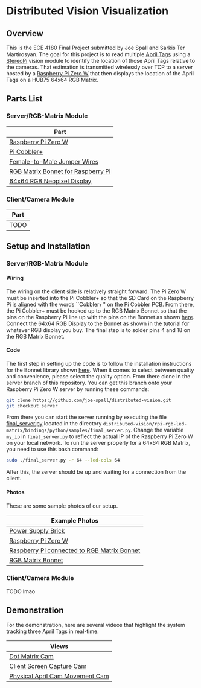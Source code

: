# Distributed Vision Visualization

## Overview
This is the ECE 4180 Final Project submitted by Joe Spall and Sarkis Ter Martirosyan. The goal for this project is to read multiple [April Tags](https://april.eecs.umich.edu/software/apriltag) using a [StereoPi](https://stereopi.com/) vision module to identify the location of those April Tags relative to the cameras. That estimation is transmitted wirelessly over TCP to a server hosted by a [Raspberry Pi Zero W](https://www.raspberrypi.org/products/raspberry-pi-zero-w/?resellerType=home) that then displays the location of the April Tags on a HUB75 64x64 RGB Matrix. 

## Parts List
### Server/RGB-Matrix Module

| Part |
| ---- |
| [Raspberry Pi Zero W](https://www.raspberrypi.org/products/raspberry-pi-zero-w/?resellerType=home) | 
| [Pi Cobbler+](https://www.adafruit.com/product/914) | 
| [Female-to-Male Jumper Wires](https://www.amazon.com/GenBasic-Solderless-Dupont-Compatible-Breadboard-Prototyping/dp/B01L5UKAPI/ref=sr_1_4?dchild=1&keywords=male+to+female+jumper+wires&qid=1605817419&sr=8-4) |
| [RGB Matrix Bonnet for Raspberry Pi](https://www.adafruit.com/product/3211) |
| [64x64 RGB Neopixel Display](https://www.adafruit.com/product/3649) |

### Client/Camera Module


| Part |
| ---- |
| TODO |

## Setup and Installation

### Server/RGB-Matrix Module

#### Wiring
The wiring on the client side is relatively straight forward. The Pi Zero W must be inserted into the Pi Cobbler+ so that the SD Card on the Raspberry Pi is aligned with the words ``Cobbler+'' on the Pi Cobbler PCB. From there, the Pi Cobbler+ must be hooked up to the RGB Matrix Bonnet so that the pins on the Raspberry Pi line up with the pins on the Bonnet as shown [here](https://learn.adafruit.com/assets/51032). Connect the 64x64 RGB Display to the Bonnet as shown in the tutorial for whatever RGB display you buy. The final step is to solder pins 4 and 18 on the RGB Matrix Bonnet.  

#### Code
The first step in setting up the code is to follow the installation instructions for the Bonnet library shown [here](https://learn.adafruit.com/adafruit-rgb-matrix-bonnet-for-raspberry-pi?view=all#driving-matrices). When it comes to select between quality and convenience, please select the quality option. From there clone in the server branch of this repository. You can get this branch onto your Raspberry Pi Zero W server by running these commands: 

```bash
git clone https://github.com/joe-spall/distributed-vision.git
git checkout server 
```

From there you can start the server running by executing the file [final_server.py](https://github.com/joe-spall/distributed-vision/blob/server/rpi-rgb-led-matrix/bindings/python/samples/final_server.py) located in the directory `distributed-vision/rpi-rgb-led-matrix/bindings/python/samples/final_server.py`. Change the variable `my_ip` in `final_server.py` to reflect the actual IP of the Raspberry Pi Zero W on your local network. To run the server properly for a 64x64 RGB Matrix, you need to use this bash command:

```bash
sudo ./final_server.py -r 64 --led-cols 64
```

After this, the server should be up and waiting for a connection from the client. 

#### Photos
These are some sample photos of our setup. 

| Example Photos |
| -------------- |
| [Power Supply Brick](https://photos.google.com/share/AF1QipNsIqyeEHIrXT9VP8A1IKr34ptzQHY_JPHF02mI6lNcXrIQbD_YwltlO2YAApMyZw/photo/AF1QipOaRkycxnqihjz6Owt76IpKrcNicT8PogM8LFIy?key=M2FtRUh1cS1XQUVLdS1ZVDlhTDZ0bGZsQkJxM1FB) |
| [Raspberry Pi Zero W](https://photos.app.goo.gl/KHfsGGmuaw87fhBf7) |
| [Raspberry Pi connected to RGB Matrix Bonnet](https://photos.app.goo.gl/cqnCgESpTngZwZeS9) |
| [RGB Matrix Bonnet](https://photos.google.com/share/AF1QipMsmtNqdN-5M4sXHGo1j6Kf1vuD9z6663KYCGvuELj4ML6NbWCxB8GrgW7piCADYg/photo/AF1QipNQNMJdxwCsRYsph6B9GGWgMzhMmoAychx4W5IL?key=YVVzVjRDWVJlb01Eay1IWDVFVE8zVno3c2xxSTFn) |

### Client/Camera Module
TODO lmao

## Demonstration

For the demonstration, here are several videos that highlight the system tracking three April Tags in real-time. 

| Views | 
| ----- |
| [Dot Matrix Cam](https://youtu.be/hsFkJoQ_Yo8) |
| [Client Screen Capture Cam](https://youtu.be/FzzDqCPymg8) |
| [Physical April Cam Movement Cam](https://youtu.be/cZ3JV5UcapI) |
